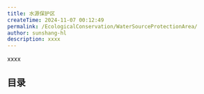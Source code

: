 ```yaml
---
title: 水源保护区
createTime: 2024-11-07 00:12:49
permalink: /EcologicalConservation/WaterSourceProtectionArea/
author: sunshang-hl
description: xxxx
---
```


xxxx

## 目录

